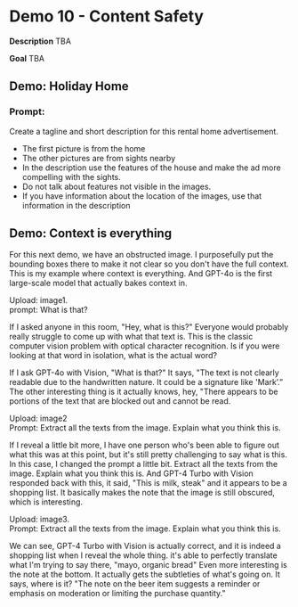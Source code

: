 # Demo 10 - Content Safety

**Description**
TBA

**Goal**
TBA

## Demo: Holiday Home

### Prompt:
Create a tagline and short description for this rental home advertisement.
- The first picture is from the home
- The other pictures are from sights nearby
- In the description use the features of the house and make the ad more compelling with the sights. 
- Do not talk about features not visible in the images.
- If you have information about the location of the images, use that information in the description
   
## Demo: Context is everything
For this next demo, we have an obstructed image. I purposefully put the bounding boxes there to make it not clear so you don't have the full context. 
This is my example where context is everything. And GPT-4o is the first large-scale model that actually bakes context in. 
   
Upload: image1.  
prompt: What is that?    
  
If I asked anyone in this room, "Hey, what is this?" Everyone would probably really struggle to come up with what that text is. 
This is the classic computer vision problem with optical character recognition. Is if you were looking at that word in isolation, what is the actual word?
   
If I ask GPT-4o with Vision, "What is that?" It says, "The text is not clearly readable due to the handwritten nature. It could be a signature like 'Mark’.” 
The other interesting thing is it actually knows, hey, "There appears to be portions of the text that are blocked out and cannot be read.
   
Upload: image2   
Prompt: Extract all the texts from the image. Explain what you think this is.   
  
If I reveal a little bit more, I have one person who's been able to figure out what this was at this point, but it's still pretty challenging to say what is this.  In this case, I changed the prompt a little bit. Extract all the texts from the image. Explain what you think this is.
And GPT-4 Turbo with Vision responded back with this, it said, "This is milk, steak" and it appears to be a shopping list. It basically makes the note that the image is still obscured, which is interesting. 
   
Upload: image3.  
Prompt: Extract all the texts from the image. Explain what you think this is.   

We can see,  GPT-4 Turbo with Vision is actually correct, and it is indeed a shopping list when I reveal the whole thing.
it's able to perfectly translate what I'm trying to say there, "mayo, organic bread" Even more interesting is the note at the bottom. It actually gets the subtleties of what's going on. It says, where is it? 
"The note on the beer item suggests a reminder or emphasis on moderation or limiting the purchase quantity."
